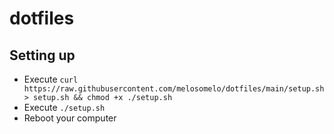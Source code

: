 # dotfiles

## Setting up

- Execute `curl https://raw.githubusercontent.com/melosomelo/dotfiles/main/setup.sh > setup.sh && chmod +x ./setup.sh`
- Execute `./setup.sh`
- Reboot your computer
